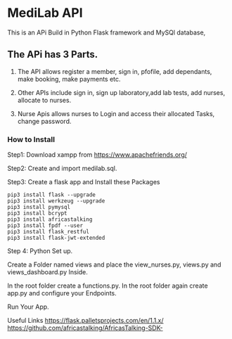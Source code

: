 # MediLab API
This is an APi Build in Python Flask framework and MySQl database,

## The APi has 3 Parts.
1. The API allows register a member, sign in, pfofile, add dependants, make booking, make payments etc.

2. Other APIs include sign in, sign up laboratory,add lab tests, add nurses, allocate to nurses.

3. Nurse Apis allows nurses to Login and access their allocated Tasks, change password.

### How to Install
Step1: Download xampp from https://www.apachefriends.org/ 

Step2: Create and import medilab.sql.

Step3: Create a flask app and Install these Packages
```
pip3 install flask --upgrade
pip3 install werkzeug --upgrade
pip3 install pymysql
pip3 install bcrypt
pip3 install africastalking
pip3 install fpdf --user
pip3 install flask_restful
pip3 install flask-jwt-extended

```

Step 4: Python Set up.

Create a Folder named views and place the view_nurses.py, views.py and views_dashboard.py Inside.

In the root folder create a functions.py. In the root folder again create app.py and configure your Endpoints.

Run Your App.

Useful Links    https://flask.palletsprojects.com/en/1.1.x/
                https://github.com/africastalking/AfricasTalking-SDK-